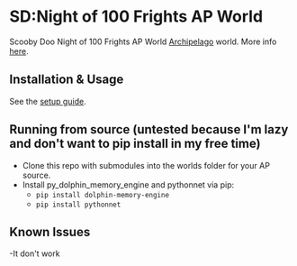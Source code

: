 # SD:Night of 100 Frights AP World

Scooby Doo Night of 100 Frights AP World [Archipelago](https://archipelago.gg/) world.
More info [here](https://github.com/vgm5/Night_Of_100_Frights_ap_world/blob/main/docs/en_bfbb.md).

## Installation & Usage

See the [setup guide](https://github.com/vgm5/Night_Of_100_Frights_ap_world/blob/main/docs/setup_en.md).

## Running from source (untested because I'm lazy and don't want to pip install in my free time)

- Clone this repo with submodules into the worlds folder for your AP source.
- Install py_dolphin_memory_engine and pythonnet via pip:
    - ``pip install dolphin-memory-engine``
    - ``pip install pythonnet``

## Known Issues

-It don't work
